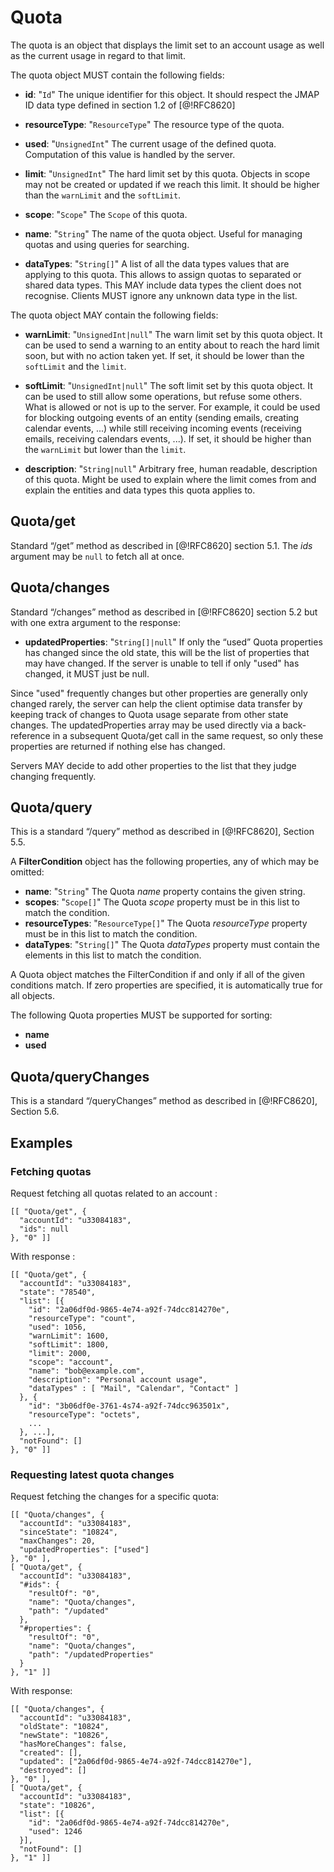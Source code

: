 # Quota

The quota is an object that displays the limit set to an account usage as well as the current usage in regard to that limit.

The quota object MUST contain the following fields:

* **id**: "`Id`" The unique identifier for this object. It should respect the JMAP ID data type defined in section 1.2 of [@!RFC8620]

* **resourceType**: "`ResourceType`" The resource type of the quota.

* **used**: "`UnsignedInt`" The current usage of the defined quota. Computation of this value is handled by the server.

* **limit**: "`UnsignedInt`" The hard limit set by this quota. Objects in scope may not be created or updated if we reach this limit. It should be higher than the `warnLimit` and the `softLimit`.

* **scope**: "`Scope`" The `Scope` of this quota.

* **name**: "`String`" The name of the quota object. Useful for managing quotas and using queries for searching.

* **dataTypes**: "`String[]`" A list of all the data types values that are applying to this quota. This allows to assign
quotas to separated or shared data types. This MAY include data types the client does not recognise. Clients MUST
ignore any unknown data type in the list.

The quota object MAY contain the following fields:

* **warnLimit**: "`UnsignedInt|null`" The warn limit set by this quota object. It can be used to send a warning to an
entity about to reach the hard limit soon, but with no action taken yet. If set, it should be lower than the
`softLimit` and the `limit`.

* **softLimit**: "`UnsignedInt|null`" The soft limit set by this quota object. It can be used to still allow some operations,
but refuse some others. What is allowed or not is up to the server. For example, it could be used for blocking outgoing
events of an entity (sending emails, creating calendar events, ...) while still receiving incoming events (receiving emails,
receiving calendars events, ...). If set, it should be higher than the `warnLimit` but lower than the `limit`.

* **description**: "`String|null`" Arbitrary free, human readable, description of this quota. Might be used to explain
where the limit comes from and explain the entities and data types this quota applies to.

## Quota/get

Standard “/get” method as described in [@!RFC8620] section 5.1. The *ids* argument may be `null` to fetch all at once.

## Quota/changes

Standard “/changes” method as described in [@!RFC8620] section 5.2 but with one extra argument to the response:

* **updatedProperties**: "`String[]|null`" If only the “used” Quota properties has changed since the old state, this
will be the list of properties that may have changed. If the server is unable to tell if only "used" has changed, it
MUST just be null.

Since "used" frequently changes but other properties are generally only changed rarely, the server can help the client
optimise data transfer by keeping track of changes to Quota usage separate from other state changes. The
updatedProperties array may be used directly via a back-reference in a subsequent Quota/get call in the same request,
so only these properties are returned if nothing else has changed.

Servers MAY decide to add other properties to the list that they judge changing frequently.

## Quota/query

This is a standard “/query” method as described in [@!RFC8620], Section 5.5.

A **FilterCondition** object has the following properties, any of which may be omitted:

* **name**: "`String`" The Quota _name_ property contains the given string.
* **scopes**: "`Scope[]`" The Quota _scope_ property must be in this list to match the condition.
* **resourceTypes**: "`ResourceType[]`" The Quota _resourceType_ property must be in this list to match the condition.
* **dataTypes**: "`String[]`" The Quota _dataTypes_ property must contain the elements in this list to match the condition.

A Quota object matches the FilterCondition if and only if all of the given conditions match. If zero properties are
specified, it is automatically true for all objects.

The following Quota properties MUST be supported for sorting:

* **name**
* **used**

## Quota/queryChanges

This is a standard “/queryChanges” method as described in [@!RFC8620], Section 5.6.

## Examples

### Fetching quotas

Request fetching all quotas related to an account :

    [[ "Quota/get", {
      "accountId": "u33084183",
      "ids": null
    }, "0" ]]

With response :

    [[ "Quota/get", {
      "accountId": "u33084183",
      "state": "78540",
      "list": [{
        "id": "2a06df0d-9865-4e74-a92f-74dcc814270e",
        "resourceType": "count",
        "used": 1056,
        "warnLimit": 1600,
        "softLimit": 1800,
        "limit": 2000,
        "scope": "account",
        "name": "bob@example.com",
        "description": "Personal account usage",
        "dataTypes" : [ "Mail", "Calendar", "Contact" ]
      }, {
        "id": "3b06df0e-3761-4s74-a92f-74dcc963501x",
        "resourceType": "octets",
        ...
      }, ...],
      "notFound": []
    }, "0" ]]

### Requesting latest quota changes

Request fetching the changes for a specific quota:

    [[ "Quota/changes", {
      "accountId": "u33084183",
      "sinceState": "10824",
      "maxChanges": 20,
      "updatedProperties": ["used"]
    }, "0" ],
    [ "Quota/get", {
      "accountId": "u33084183",
      "#ids": {
        "resultOf": "0",
        "name": "Quota/changes",
        "path": "/updated"
      },
      "#properties": {
        "resultOf": "0",
        "name": "Quota/changes",
        "path": "/updatedProperties"
      }
    }, "1" ]]

With response:

    [[ "Quota/changes", {
      "accountId": "u33084183",
      "oldState": "10824",
      "newState": "10826",
      "hasMoreChanges": false,
      "created": [],
      "updated": ["2a06df0d-9865-4e74-a92f-74dcc814270e"],
      "destroyed": []
    }, "0" ],
    [ "Quota/get", {
      "accountId": "u33084183",
      "state": "10826",
      "list": [{
        "id": "2a06df0d-9865-4e74-a92f-74dcc814270e",
        "used": 1246
      }],
      "notFound": []
    }, "1" ]]
